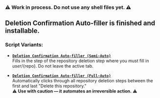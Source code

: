 ### ⚠️ Work in process. Do not use any shell files yet. ⚠️

## Deletion Confirmation Auto-filler is finished and installable.
### Script Variants:

- **[`Deletion Confirmation Auto-filler (Semi-Auto)`](https://github.com/NikoboiNFTB/GitHub-Tweaks/raw/refs/heads/main/Delete-Confirm-Autofill-1.2.user.js)**  
  Fills in the step of the repository deletion step where you must fill in ${user}/${repo}. Do not leave the active tab. 

- **[`Deletion Confirmation Auto-filler (Full-Auto)`](https://github.com/NikoboiNFTB/GitHub-Tweaks/raw/refs/heads/main/Delete-Confirm-Autofill-1.6.user.js)**  
  Automatically clicks through all repository deletion steps between the first and last "Delete this repository."  
  ⚠️ **Use with caution — it automates an irreversible action.** ⚠️
